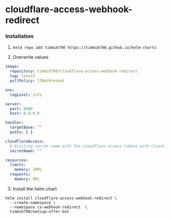 # cloudflare-access-webhook-redirect

### Installation

1. ````helm repo add timmi6790 https://timmi6790.github.io/helm-charts````

2. Overwrite values

```yaml
image:
  repository: timmi6790/cloudflare-access-webhook-redirect
  tag: latest
  pullPolicy: IfNotPresent

env:
  logLevel: info

server:
  port: 8080
  host: 0.0.0.0

handler:
  targetBase: ""
  paths: [ ]

cloudflareAccess:
  # Existing secret name with the cloudflare access tokens with client_id and client_secret
  secretName: ""

resources:
  limits:
    memory: 10Mi
  requests:
    memory: 5Mi
```

3. Install the helm chart

```shell
helm install cloudflare-access-webhook-redirect \
  --create-namespace \
  --namespace ca-webhook-redirect  \
  timmi6790/netcup-offer-bot
```